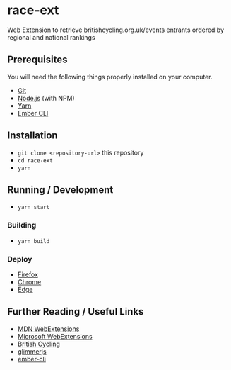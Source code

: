 # race-ext

Web Extension to retrieve britishcycling.org.uk/events entrants ordered by regional and national rankings

## Prerequisites

You will need the following things properly installed on your computer.

* [Git](https://git-scm.com/)
* [Node.js](https://nodejs.org/) (with NPM)
* [Yarn](https://yarnpkg.com/en/)
* [Ember CLI](https://ember-cli.com/)

## Installation

* `git clone <repository-url>` this repository
* `cd race-ext`
* `yarn`

## Running / Development

* `yarn start`

### Building

* `yarn build`

### Deploy

* [Firefox](https://addons.mozilla.org/en-GB/developers/addon/submit/upload-listed)
* [Chrome](https://chrome.google.com/webstore/developer/update?authuser=1)
* [Edge](http://docs.microsoft.com/en-us/microsoft-edge/extensions/getting-started#publishing-to-the-windows-store)


## Further Reading / Useful Links

* [MDN WebExtensions](https://developer.mozilla.org/en-US/Add-ons/WebExtensions)
* [Microsoft WebExtensions](https://docs.microsoft.com/en-us/microsoft-edge/extensions/getting-started)
* [British Cycling](https://www.britishcycling.org.uk/events?search_type=upcoming)
* [glimmerjs](http://github.com/tildeio/glimmer/)
* [ember-cli](https://ember-cli.com/)
